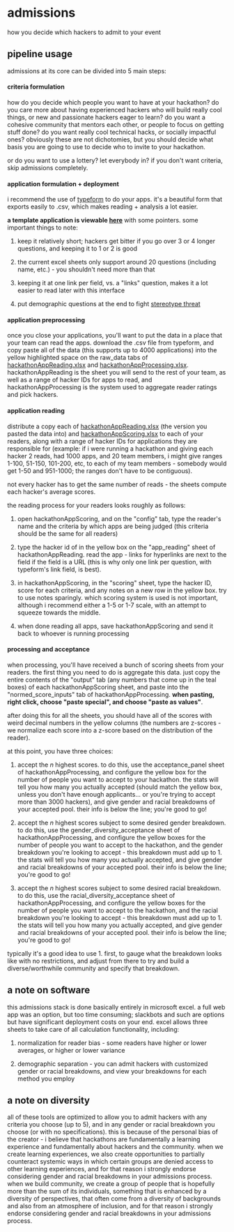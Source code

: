 # admissions
how you decide which hackers to admit to your event

## pipeline usage

admissions at its core can be divided into 5 main steps:

#### criteria formulation

how do you decide which people you want to have at your hackathon? do you care more about having experienced hackers who will build really cool things, or new and passionate hackers eager to learn? do you want a cohesive community that mentors each other, or people to focus on getting stuff done? do you want really cool technical hacks, or socially impactful ones? obviously these are not dichotomies, but you should decide what basis you are going to use to decide who to invite to your hackathon.

or do you want to use a lottery? let everybody in? if you don't want criteria, skip admissions completely.

#### application formulation + deployment

i recommend the use of [typeform](http://typeform.com) to do your apps. it's a beautiful form that exports easily to .csv, which makes reading + analysis a lot easier.

**a template application is viewable [here](https://hackathons.typeform.com/to/hv3EiH)** with some pointers. some important things to note:

1. keep it relatively short; hackers get bitter if you go over 3 or 4 longer questions, and keeping it to 1 or 2 is good

2. the current excel sheets only support around 20 questions (including name, etc.) - you shouldn't need more than that

3. keeping it at one link per field, vs. a "links" question, makes it a lot easier to read later with this interface

4. put demographic questions at the end to fight [stereotype threat](https://en.wikipedia.org/wiki/Stereotype_threat)

#### application preprocessing

once you close your applications, you'll want to put the data in a place that your team can read the apps. download the .csv file from typeform, and copy paste all of the data (this supports up to 4000 applications) into the yellow highlighted space on the raw_data tabs of [hackathonAppReading.xlsx](hackathonAppReading.xlsx) and [hackathonAppProcessing.xlsx](hackathonAppProcessing.xlsx). hackathonAppReading is the sheet you will send to the rest of your team, as well as a range of hacker IDs for apps to read, and hackathonAppProcessing is the system used to aggregate reader ratings and pick hackers.

#### application reading

distribute a copy each of [hackathonAppReading.xlsx](hackathonAppReading.xlsx) (the version you pasted the data into) and [hackathonAppScoring.xlsx](hackathonAppScoring.xlsx) to each of your readers, along with a range of hacker IDs for applications they are responsible for (example: if i were running a hackathon and giving each hacker 2 reads, had 1000 apps, and 20 team members, i might give ranges 1-100, 51-150, 101-200, etc, to each of my team members - somebody would get 1-50 and 951-1000; the ranges don't have to be contiguous).

not every hacker has to get the same number of reads - the sheets compute each hacker's average scores.

the reading process for your readers looks roughly as follows:

1. open hackathonAppScoring, and on the "config" tab, type the reader's name and the criteria by which apps are being judged (this criteria should be the same for all readers)

2. type the hacker id of in the yellow box on the "app_reading" sheet of hackathonAppReading. read the app - links for hyperlinks are next to the field if the field is a URL (this is why only one link per question, with typeform's link field, is best).

3. in hackathonAppScoring, in the "scoring" sheet, type the hacker ID, score for each criteria, and any notes on a new row in the yellow box. try to use notes sparingly. which scoring system is used is not important, although i recommend either a 1-5 or 1-7 scale, with an attempt to squeeze towards the middle.

4. when done reading all apps, save hackathonAppScoring and send it back to whoever is running processing

#### processing and acceptance

when processing, you'll have received a bunch of scoring sheets from your readers. the first thing you need to do is aggregate this data. just copy the entire contents of the "output" tab (any numbers that come up in the teal boxes) of each hackathonAppScoring sheet, and paste into the "normed_score_inputs" tab of hackathonAppProcessing. **when pasting, right click, choose "paste special", and choose "paste as values"**.

after doing this for all the sheets, you should have all of the scores with weird decimal numbers in the yellow columns (the numbers are z-scores - we normalize each score into a z-score based on the distribution of the reader).

at this point, you have three choices:

1. accept the *n* highest scores. to do this, use the acceptance_panel sheet of hackathonAppProcessing, and configure the yellow box for the number of people you want to accept to your hackathon. the stats will tell you how many you actually accepted (should match the yellow box, unless you don't have enough applicants... or you're trying to accept more than 3000 hackers), and give gender and racial breakdowns of your accepted pool. their info is below the line; you're good to go!

2. accept the *n* highest scores subject to some desired gender breakdown. to do this, use the gender_diversity_acceptance sheet of hackathonAppProcessing, and configure the yellow boxes for the number of people you want to accept to the hackathon, and the gender breakdown you're looking to accept - this breakdown must add up to 1. the stats will tell you how many you actually accepted, and give gender and racial breakdowns of your accepted pool. their info is below the line; you're good to go!

3. accept the *n* highest scores subject to some desired racial breakdown. to do this, use the racial_diversity_acceptance sheet of hackathonAppProcessing, and configure the yellow boxes for the number of people you want to accept to the hackathon, and the racial breakdown you're looking to accept - this breakdown must add up to 1. the stats will tell you how many you actually accepted, and give gender and racial breakdowns of your accepted pool. their info is below the line; you're good to go!

typically it's a good idea to use 1. first, to gauge what the breakdown looks like with no restrictions, and adjust from there to try and build a diverse/worthwhile community and specify that breakdown.

## a note on software
this admissions stack is done basically entirely in microsoft excel. a full web app was an option, but too time consuming; slackbots and such are options but have significant deployment costs on your end. excel allows three sheets to take care of all calculation functionality, including:

1. normalization for reader bias - some readers have higher or lower averages, or higher or lower variance

2. demographic separation - you can admit hackers with customized gender or racial breakdowns, and view your breakdowns for each method you employ

## a note on diversity
all of these tools are optimized to allow you to admit hackers with any criteria you choose (up to 5), and in any gender or racial breakdown you choose (or with no specifications). this is because of the personal bias of the creator - i believe that hackathons are fundamentally a learning experience and fundamentally about hackers and the community. when we create learning experiences, we also create opportunities to partially counteract systemic ways in which certain groups are denied access to other learning experiences, and for that reason i strongly endorse considering gender and racial breakdowns in your admissions process. when we build community, we create a group of people that is hopefully more than the sum of its individuals, something that is enhanced by a diversity of perspectives, that often come from a diversity of backgrounds and also from an atmosphere of inclusion, and for that reason i strongly endorse considering gender and racial breakdowns in your admissions process.